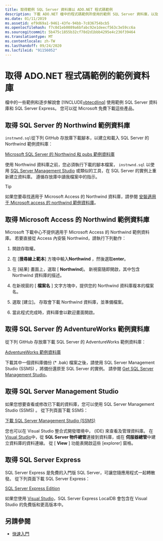 ```yaml
---
title: 取得範例 SQL Server 資料庫以 ADO.NET 程式碼範例
description: 下載 ADO.NET 檔中的程式碼範例所使用的範例 SQL Server 資料庫，以及 SQL Server 和管理工具
ms.date: 01/11/2019
ms.assetid: ef9d69a1-9461-43fe-94bb-7c836754bcb5
ms.openlocfilehash: f7c0d1eb0089a6bfabc92e1deecf563c3e59cc6a
ms.sourcegitcommit: 5b475c1855b32cf78d2d1bbb4295e4c236f39464
ms.translationtype: MT
ms.contentlocale: zh-TW
ms.lasthandoff: 09/24/2020
ms.locfileid: "91156052"
---
```

# <a name="get-the-sample-databases-for-adonet-code-samples"></a>取得 ADO.NET 程式碼範例的範例資料庫

檔中的一些範例和逐步解說會 [!INCLUDE[vbtecdlinq](../../../../../../includes/vbtecdlinq-md.md)] 使用範例 SQL Server 資料庫和 SQL Server Express。 您可以從 Microsoft 免費下載這些產品。

## <a name="get-the-northwind-sample-database-for-sql-server"></a>取得 SQL Server 的 Northwind 範例資料庫

`instnwnd.sql`從下列 GitHub 存放庫下載腳本，以建立和載入 SQL Server 的 Northwind 範例資料庫：

[Microsoft SQL Server 的 Northwind 和 pubs 範例資料庫](https://github.com/Microsoft/sql-server-samples/tree/master/samples/databases/northwind-pubs)

使用 Northwind 資料庫之前，您必須執行下載的腳本檔案， `instnwnd.sql` 以使用 [SQL Server Management Studio](#get_ssms) 或類似的工具，在 SQL Server 的實例上重新建立資料庫。 遵循存放庫中讀我檔案中的指示。

> [!TIP]
> 如果您要尋找適用于 Microsoft Access 的 Northwind 資料庫，請參閱 [安裝適用于 Microsoft access 的 northwind 範例資料庫](#northwind_access)。

## <a name="get-the-northwind-sample-database-for-microsoft-access"></a><a name="northwind_access"></a> 取得 Microsoft Access 的 Northwind 範例資料庫

Microsoft 下載中心不提供適用于 Microsoft Access 的 Northwind 範例資料庫。 若要直接從 Access 內安裝 Northwind，請執行下列動作：

1. 開啟存取權。

1. 在 [**搜尋線上範本**] 方塊中輸入**Northwind** ，然後選取**enter**。

1. 在 [結果] 畫面上，選取 [ **Northwind**]。 新視窗隨即開啟，其中包含 Northwind 資料庫的描述。

1. 在新視窗的 [ **檔案名** ] 文字方塊中，提供您的 Northwind 資料庫複本的檔案名。

1. 選取 [建立]。 存取會下載 Northwind 資料庫，並準備檔案。

1. 當此程式完成時，資料庫會以歡迎畫面開啟。

## <a name="get-the-adventureworks-sample-database-for-sql-server"></a>取得 SQL Server 的 AdventureWorks 範例資料庫

從下列 GitHub 存放庫下載 SQL Server 的 AdventureWorks 範例資料庫：

[AdventureWorks 範例資料庫](https://github.com/Microsoft/sql-server-samples/releases/tag/adventureworks)

下載其中一個資料庫備份 (\* .bak) 檔案之後，請使用 SQL Server Management Studio (SSMS) ，將備份還原至 SQL Server 的實例。 請參閱 [Get SQL Server Management Studio](#get_ssms)。

## <a name="get-sql-server-management-studio"></a><a name="get_ssms"></a> 取得 SQL Server Management Studio

如果您想要查看或修改已下載的資料庫，您可以使用 SQL Server Management Studio (SSMS) 。 從下列頁面下載 SSMS：

[下載 SQL Server Management Studio (SSMS)](/sql/ssms/download-sql-server-management-studio-ssms)

您也可以在 Visual Studio 整合式開發環境中， (IDE) 來查看及管理資料庫。 在 [Visual Studio](https://www.visualstudio.com/downloads/?utm_medium=microsoft&utm_source=docs.microsoft.com&utm_campaign=button+cta&utm_content=download+vs2019)中，從 **SQL Server 物件總管**連接到資料庫，或在 **伺服器總管**中建立資料庫的資料連線。 從 [ **View** ] 功能表開啟這些 [explorer] 窗格。

## <a name="get-sql-server-express"></a><a name="get_sql"></a> 取得 SQL Server Express

SQL Server Express 是免費的入門版 SQL Server，可讓您隨應用程式一起轉散發。 從下列頁面下載 SQL Server Express：
  
[SQL Server Express Edition](https://www.microsoft.com/sql-server/sql-server-editions-express)

如果您使用 [Visual Studio](https://www.visualstudio.com/downloads/?utm_medium=microsoft&utm_source=docs.microsoft.com&utm_campaign=button+cta&utm_content=download+vs2019)，SQL Server Express LocalDB 會包含在 Visual Studio 的免費版和更高版本中。  

## <a name="see-also"></a>另請參閱

- [快速入門](getting-started.md)
